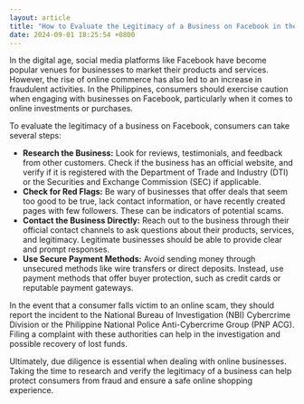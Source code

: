 ```yaml
---
layout: article
title: "How to Evaluate the Legitimacy of a Business on Facebook in the Philippines"
date: 2024-09-01 18:25:54 +0800
---
```


<p>In the digital age, social media platforms like Facebook have become popular venues for businesses to market their products and services. However, the rise of online commerce has also led to an increase in fraudulent activities. In the Philippines, consumers should exercise caution when engaging with businesses on Facebook, particularly when it comes to online investments or purchases.</p><p>To evaluate the legitimacy of a business on Facebook, consumers can take several steps:</p><ul><li><strong>Research the Business:</strong> Look for reviews, testimonials, and feedback from other customers. Check if the business has an official website, and verify if it is registered with the Department of Trade and Industry (DTI) or the Securities and Exchange Commission (SEC) if applicable.</li><li><strong>Check for Red Flags:</strong> Be wary of businesses that offer deals that seem too good to be true, lack contact information, or have recently created pages with few followers. These can be indicators of potential scams.</li><li><strong>Contact the Business Directly:</strong> Reach out to the business through their official contact channels to ask questions about their products, services, and legitimacy. Legitimate businesses should be able to provide clear and prompt responses.</li><li><strong>Use Secure Payment Methods:</strong> Avoid sending money through unsecured methods like wire transfers or direct deposits. Instead, use payment methods that offer buyer protection, such as credit cards or reputable payment gateways.</li></ul><p>In the event that a consumer falls victim to an online scam, they should report the incident to the National Bureau of Investigation (NBI) Cybercrime Division or the Philippine National Police Anti-Cybercrime Group (PNP ACG). Filing a complaint with these authorities can help in the investigation and possible recovery of lost funds.</p><p>Ultimately, due diligence is essential when dealing with online businesses. Taking the time to research and verify the legitimacy of a business can help protect consumers from fraud and ensure a safe online shopping experience.</p>